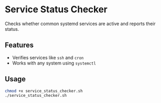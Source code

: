 # Service Status Checker

Checks whether common systemd services are active and reports their status.

## Features

- Verifies services like `ssh` and `cron`
- Works with any system using `systemctl`

## Usage
```bash
chmod +x service_status_checker.sh
./service_status_checker.sh
```
